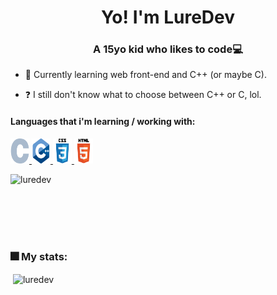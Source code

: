 <h1 align="center">Yo! I'm LureDev</h1>
<h3 align="center">A 15yo kid who likes to code💻</h3>

- 📝 Currently learning web front-end and C++ (or maybe C).

- ❓ I still don't know what to choose between C++ or C, lol.


<h4 align="left">Languages that i'm learning / working with:</h4>
<p align="left"> <a href="https://www.cprogramming.com/" target="_blank"> <img src="https://raw.githubusercontent.com/devicons/devicon/master/icons/c/c-original.svg" alt="c" width="30" height="40"/> </a> <a href="https://www.w3schools.com/cpp/" target="_blank"> <img src="https://raw.githubusercontent.com/devicons/devicon/master/icons/cplusplus/cplusplus-original.svg" alt="cplusplus" width="30" height="40"/> </a> <a href="https://www.w3schools.com/css/" target="_blank"> <img src="https://raw.githubusercontent.com/devicons/devicon/master/icons/css3/css3-original-wordmark.svg" alt="css3" width="30" height="40"/> </a> <a href="https://www.w3.org/html/" target="_blank"> <img src="https://raw.githubusercontent.com/devicons/devicon/master/icons/html5/html5-original-wordmark.svg" alt="html5" width="30" height="40"/> </a> </p>
<p><img align="left" src="https://github-readme-stats.vercel.app/api/top-langs?username=luredev&show_icons=true&title_color=F652A0&text_color=644899&bg_color=1f1f1f&locale=en&layout=compact" alt="luredev" /></p><br>

<br><br><br><br><h3 align="left">🎆 My stats:</h3>

<p>&nbsp;<img align="center" src="https://github-readme-stats.vercel.app/api?username=luredev&show_icons=true&theme=dark&title_color=F652A0&text_color=644899&bg_color=1f1f1f&locale=en" alt="luredev" /></p>
